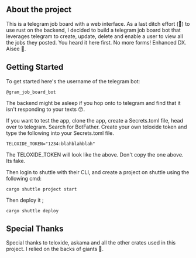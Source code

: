 ## About the project

This is a telegram job board with a web interface. As a last ditch effort (🥲) to use rust on the backend, I decided to build a telegram job board bot that leverages telegram to create, update, delete and enable a user to view all the jobs they posted. You heard it here first. No more forms! Enhanced DX. Aisee 🤌.

## Getting Started

To get started here's the username of the telegram bot:

```
@gram_job_board_bot
```

The backend might be asleep if you hop onto to telegram and find that it isn't responding to your texts 😙.

If you want to test the app, clone the app, create a Secrets.toml file, head over to telegram.
Search for BotFather. Create your own teloxide token and type the following into your Secrets.toml file.

```
TELOXIDE_TOKEN="1234:blahblahblah"
```

The TELOXIDE_TOKEN will look like the above. Don't copy the one above. Its fake.

Then login to shuttle with their CLI, and create a project on shuttle using the following cmd:

```
cargo shuttle project start
```

Then deploy it ;

```
cargo shuttle deploy
```

## Special Thanks

Special thanks to teloxide, askama and all the other crates used in this project. I relied on the backs of giants 👏.
